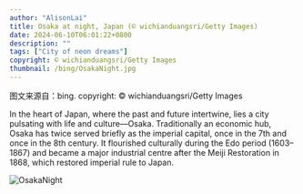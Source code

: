 ```yaml
---
author: "AlisonLai"
title: Osaka at night, Japan (© wichianduangsri/Getty Images)
date: 2024-06-10T06:01:22+0800
description: ""
tags: ["City of neon dreams"]
copyright: © wichianduangsri/Getty Images
thumbnail: /bing/OsakaNight.jpg
---
```

图文来源自：bing.  copyright: © wichianduangsri/Getty Images

In the heart of Japan, where the past and future intertwine, lies a city pulsating with life and culture—Osaka. Traditionally an economic hub, Osaka has twice served briefly as the imperial capital, once in the 7th and once in the 8th century. It flourished culturally during the Edo period (1603–1867) and became a major industrial centre after the Meiji Restoration in 1868, which restored imperial rule to Japan.

![OsakaNight](/bing/OsakaNight.jpg)